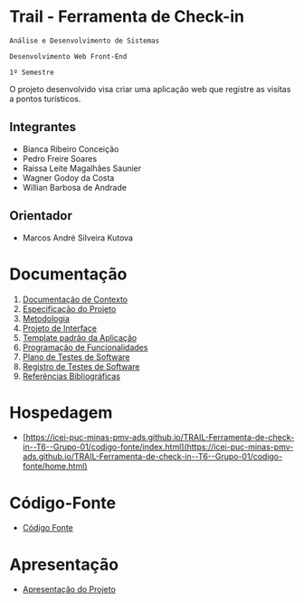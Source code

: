# Trail - Ferramenta de Check-in

`Análise e Desenvolvimento de Sistemas`

`Desenvolvimento Web Front-End`

`1º Semestre`

O projeto desenvolvido visa criar uma aplicação web que registre as visitas a pontos turísticos.

## Integrantes

* Bianca Ribeiro Conceição
* Pedro Freire Soares
* Raissa Leite Magalhães Saunier
* Wagner Godoy da Costa 
* Willian Barbosa de Andrade

## Orientador

* Marcos André Silveira Kutova

# Documentação

<ol>
<li><a href="documentos/01-Documentação de Contexto.md"> Documentação de Contexto</a></li>
<li><a href="documentos/02-Especificação do Projeto.md"> Especificação do Projeto</a></li>
<li><a href="documentos/03-Metodologia.md"> Metodologia</a></li>
<li><a href="documentos/04-Projeto de Interface.md"> Projeto de Interface</a></li>
<li><a href="documentos/05-Template padrão da Aplicação.md"> Template padrão da Aplicação</a></li>
<li><a href="documentos/06-Programação de Funcionalidades.md"> Programação de Funcionalidades</a></li>
<li><a href="documentos/07-Plano de Testes de Software.md"> Plano de Testes de Software</a></li>
<li><a href="documentos/08-Registro de Testes de Software.md"> Registro de Testes de Software</a></li>
<li><a href="documentos/09-Referências.md"> Referências Bibliográficas</a></li>
</ol>

# Hospedagem

* [https://icei-puc-minas-pmv-ads.github.io/TRAIL-Ferramenta-de-check-in--T6--Grupo-01/codigo-fonte/index.html](https://icei-puc-minas-pmv-ads.github.io/TRAIL-Ferramenta-de-check-in--T6--Grupo-01/codigo-fonte/home.html)

# Código-Fonte

* <a href="codigo-fonte/README.md">Código Fonte</a>

# Apresentação

* <a href="apresentacao/README.md">Apresentação do Projeto</a>
